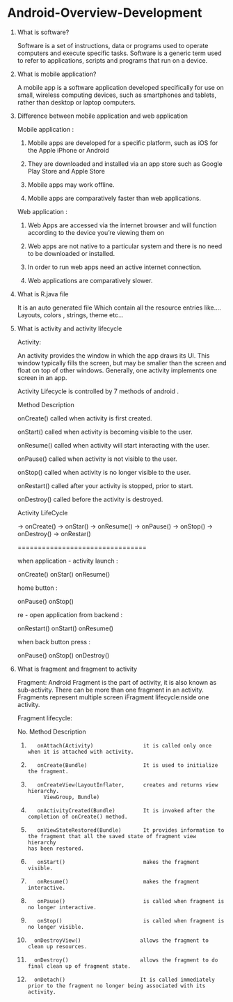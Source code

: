 # Android-Overview-Development

1) What is software?

   Software is a set of instructions, data or programs used to operate computers
   and execute specific tasks. Software is a generic term used to refer to
   applications, scripts and programs that run on a device.


2) What is mobile application?

   A mobile app is a software application developed specifically for use on small,
   wireless computing devices, such as smartphones and tablets, rather than
   desktop or laptop computers.


3) Difference between mobile application and web application 

   Mobile application :

   1) Mobile apps are developed for a specific
      platform, such as iOS for the Apple iPhone or
      Android

   2) They are downloaded and installed via an app
      store such as Google Play Store and Apple Store

   3) Mobile apps may work offline.

   4) Mobile apps are comparatively faster than web
      applications.


   Web application :

   1) Web Apps are accessed via the internet
      browser and will function according to the
      device you’re viewing them on

   2) Web apps are not native to a particular system
      and there is no need to be downloaded or
      installed.

   3) In order to run web apps need an active
      internet connection.

   4) Web applications are comparatively slower.
   
   
4) What is R.java file

   It is an auto generated file 
   Which contain all the resource entries like….
   Layouts, colors , strings, theme etc…
   
5) What is activity and activity lifecycle

   Activity:
   
      An activity provides the window in which the app draws its UI. This window typically fills the screen, 
   but may be smaller than the screen and float on top of other windows. Generally, one activity 
   implements one screen in an app.
   
   Activity Lifecycle is controlled by 7 methods of android .
   
   Method              Description

   onCreate()          called when activity is first created.

   onStart()           called when activity is becoming visible to the user.

   onResume()          called when activity will start interacting with the user.

   onPause()           called when activity is not visible to the user.

   onStop()            called when activity is no longer visible to the user.

   onRestart()         called after your activity is stopped, prior to start.

   onDestroy()         called before the activity is destroyed.

   
   Activity LifeCycle

   ->  onCreate()
   ->  onStar()
   ->  onResume()
   ->  onPause()
   ->  onStop()
   ->  onDestroy()
   ->  onRestar()
 
   ================================
 
   when application - activity launch :
 
   onCreate()
   onStar()
   onResume()
     
   home button :

   onPause()
   onStop()
         
   re - open application from backend : 

   onRestart()
   onStart()
   onResume()
     
   when back button press :

   onPause()
   onStop()
   onDestroy()       
   
6) What is fragment and fragment to activity

   Fragment:
       Android Fragment is the part of activity, it is also known as sub-activity. There can be more than one 
   fragment in an activity. Fragments represent multiple screen iFragment lifecycle:nside one activity.
   
   Fragment lifecycle:
   
   No.       Method                            Description

   1)        onAttach(Activity)                it is called only once when it is attached with activity.

   2)        onCreate(Bundle)                  It is used to initialize the fragment.

   3)        onCreateView(LayoutInflater,      creates and returns view hierarchy.
               ViewGroup, Bundle)   
                        
   4)        onActivityCreated(Bundle)         It is invoked after the completion of onCreate() method.

   5)        onViewStateRestored(Bundle)       It provides information to the fragment that all the saved state of fragment view hierarchy                                                              has been restored.

   6)        onStart()                         makes the fragment visible.

   7)        onResume()                        makes the fragment interactive.

   8)        onPause()                         is called when fragment is no longer interactive.

   9)        onStop()                          is called when fragment is no longer visible.

   10)       onDestroyView()                   allows the fragment to clean up resources.

   11)       onDestroy()                       allows the fragment to do final clean up of fragment state.

   12)       onDetach()                        It is called immediately prior to the fragment no longer being associated with its activity.





